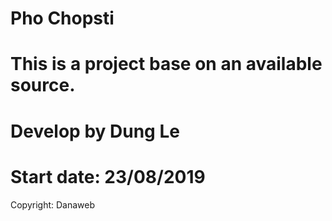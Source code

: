 Pho Chopsti
=========

This is a project base on an available source.
=========
Develop by Dung Le
=========
Start date: 23/08/2019
=========
Copyright: Danaweb

